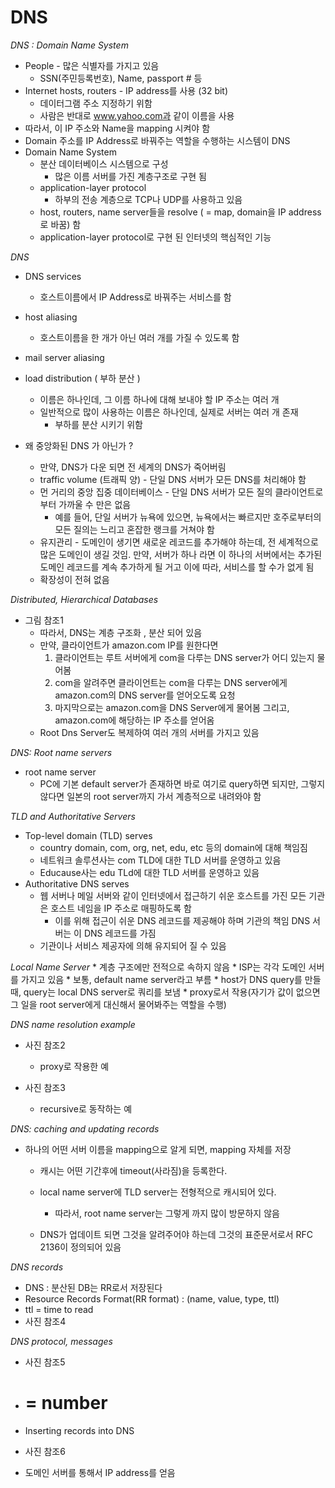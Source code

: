 ﻿# DNS

*DNS : Domain Name System*

* People - 많은 식별자를 가지고 있음 
	* SSN(주민등록번호), Name, passport # 등
* Internet hosts, routers - IP address를 사용 (32 bit) 
	* 데이터그램 주소 지정하기 위함
	* 사람은 반대로 www.yahoo.com과 같이 이름을 사용 
* 따라서, 이 IP 주소와 Name을 mapping 시켜야 함
* Domain 주소를 IP Address로 바꿔주는 역할을 수행하는 시스템이 DNS 
* Domain Name System
	* 분산 데이터베이스 시스템으로 구성 
		* 많은 이름 서버를 가진 계층구조로 구현 됨 
	* application-layer protocol
		* 하부의 전송 계층으로 TCP나 UDP를 사용하고 있음 
	* host, routers, name server들을 resolve ( = map, domain을 IP address로 바꿈) 함
	* application-layer protocol로 구현 된 인터넷의 핵심적인 기능 

*DNS*

* DNS services
	* 호스트이름에서 IP Address로 바꿔주는 서비스를 함
* host aliasing
	* 호스트이름을 한 개가 아닌 여러 개를 가질 수 있도록 함
* mail server aliasing
* load distribution ( 부하 분산 ) 
	* 이름은 하나인데, 그 이름 하나에 대해 보내야 할 IP 주소는 여러 개
	* 일반적으로 많이 사용하는 이름은 하나인데, 실제로 서버는 여러 개 존재
		* 부하를 분산 시키기 위함

* 왜 중앙화된 DNS 가 아닌가 ?
	* 만약, DNS가 다운 되면 전 세계의 DNS가 죽어버림
	* traffic volume (트래픽 양) - 단일 DNS 서버가 모든 DNS를 처리해야 함
	* 먼 거리의 중앙 집중 데이터베이스 - 단일 DNS 서버가 모든 질의 클라이언트로부터 가까울 수 만은 없음
		* 예를 들어, 단일 서버가 뉴욕에 있으면, 뉴욕에서는 빠르지만 호주로부터의 모든 질의는 느리고 혼잡한 랭크를 거쳐야 함 
	* 유지관리 - 도메인이 생기면 새로운 레코드를 추가해야 하는데, 전 세계적으로 많은 도메인이 생길 것임. 만약, 서버가 하나 라면 이 하나의 서버에서는 추가된 도메인 레코드를 계속 추가하게 될 거고 이에 따라, 서비스를 할 수가 없게 됨 
	* 확장성이 전혀 없음

*Distributed, Hierarchical Databases*

* 그림 참조1
	* 따라서, DNS는 계층 구조화 , 분산 되어 있음 
	* 만약, 클라이언트가 amazon.com IP를 원한다면
		1. 클라이언트는 루트 서버에게 com을 다루는 DNS server가 어디 있는지 물어봄
		2. com을 알려주면 클라이언트는 com을 다루는 DNS server에게 amazon.com의 DNS server를 얻어오도록 요청
		3. 마지막으로는 amazon.com을 DNS Server에게 물어봄 그리고, amazon.com에 해당하는 IP 주소를 얻어옴
	* Root Dns Server도 복제하여 여러 개의 서버를 가지고 있음 

*DNS: Root name servers*

* root name server
	* PC에 기본 default server가 존재하면 바로 여기로 query하면 되지만, 그렇지 않다면 일본의 root server까지 가서 계층적으로 내려와야 함

*TLD and Authoritative Servers*

* Top-level domain (TLD) serves 
	* country domain, com, org, net, edu, etc 등의 domain에 대해 책임짐
	* 네트워크 솔루션사는 com TLD에 대한 TLD 서버를 운영하고 있음 
	* Educause사는 edu TLd에 대한 TLD 서버를 운영하고 있음 
* Authoritative DNS serves 
	* 웹 서버나 메일 서버와 같이 인터넷에서 접근하기 쉬운 호스트를 가진 모든 기관은 호스트 네임을 IP 주소로 매핑하도록 함
		* 이를 위해 접근이 쉬운 DNS 레코드를 제공해야 하며 기관의 책임 DNS 서버는 이 DNS 레코드를 가짐
	* 기관이나 서비스 제공자에 의해 유지되어 질 수 있음

*Local Name Server*
	* 계층 구조에만 전적으로 속하지 않음
	* ISP는 각각 도메인 서버를 가지고 있음
		* 보통, default name server라고 부름 
	* host가 DNS query를 만들 때, query는 local DNS server로 쿼리를 보냄
		* proxy로서 작용(자기가 값이 없으면 그 일을 root server에게 대신해서 물어봐주는 역할을 수행)
		 
*DNS name resolution example*
* 사진 참조2
	* proxy로 작용한 예 

* 사진 참조3
	* recursive로 동작하는 예 

*DNS: caching and updating records*
* 하나의 어떤 서버 이름을 mapping으로 알게 되면, mapping 자체를 저장
	* 캐시는 어떤 기간후에 timeout(사라짐)을 등록한다.
	* local name server에 TLD server는 전형적으로 캐시되어 있다. 
		* 따라서, root name server는 그렇게 까지 많이 방문하지 않음

	* DNS가 업데이트 되면 그것을 알려주어야 하는데 그것의 표준문서로서 RFC 2136이 정의되어 있음 

*DNS records*
* DNS : 분산된 DB는 RR로서 저장된다
* Resource Records Format(RR format) : (name, value, type, ttl) 
* ttl = time to read 
* 사진 참조4

*DNS protocol, messages*
* 사진 참조5
* # = number

* Inserting records into DNS
* 사진 참조6 
* 도메인 서버를 통해서 IP address를 얻음 





































